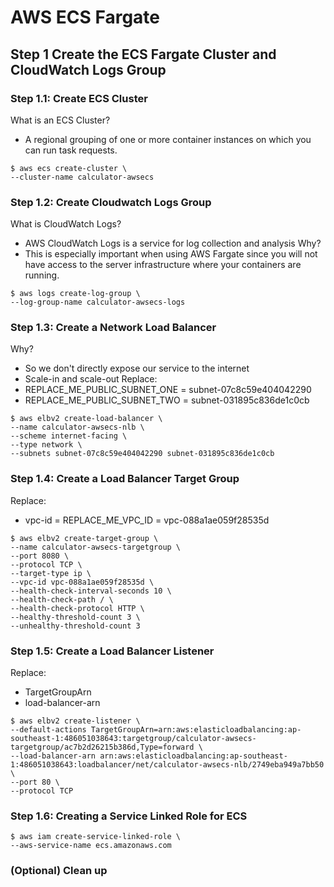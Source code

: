 # AWS ECS Fargate

## Step 1 Create the ECS Fargate Cluster and CloudWatch Logs Group

### Step 1.1: Create ECS Cluster
What is an ECS Cluster?
- A regional grouping of one or more container instances on which you can run task requests.

```
$ aws ecs create-cluster \
--cluster-name calculator-awsecs
```

### Step 1.2: Create Cloudwatch Logs Group
What is CloudWatch Logs?
- AWS CloudWatch Logs is a service for log collection and analysis Why?
- This is especially important when using AWS Fargate since you will not have access to the server infrastructure where your containers are running.

```
$ aws logs create-log-group \
--log-group-name calculator-awsecs-logs
```

### Step 1.3: Create a Network Load Balancer
Why?
- So we don't directly expose our service to the internet
- Scale-in and scale-out Replace:
- REPLACE_ME_PUBLIC_SUBNET_ONE = subnet-07c8c59e404042290
- REPLACE_ME_PUBLIC_SUBNET_TWO = subnet-031895c836de1c0cb

```
$ aws elbv2 create-load-balancer \
--name calculator-awsecs-nlb \
--scheme internet-facing \
--type network \
--subnets subnet-07c8c59e404042290 subnet-031895c836de1c0cb
```

### Step 1.4: Create a Load Balancer Target Group
Replace:
- vpc-id = REPLACE_ME_VPC_ID = vpc-088a1ae059f28535d

```
$ aws elbv2 create-target-group \
--name calculator-awsecs-targetgroup \
--port 8080 \
--protocol TCP \
--target-type ip \
--vpc-id vpc-088a1ae059f28535d \
--health-check-interval-seconds 10 \
--health-check-path / \
--health-check-protocol HTTP \
--healthy-threshold-count 3 \
--unhealthy-threshold-count 3
```

### Step 1.5: Create a Load Balancer Listener
Replace:
- TargetGroupArn
- load-balancer-arn

```
$ aws elbv2 create-listener \
--default-actions TargetGroupArn=arn:aws:elasticloadbalancing:ap-southeast-1:486051038643:targetgroup/calculator-awsecs-targetgroup/ac7b2d26215b386d,Type=forward \
--load-balancer-arn arn:aws:elasticloadbalancing:ap-southeast-1:486051038643:loadbalancer/net/calculator-awsecs-nlb/2749eba949a7bb50 \
--port 80 \
--protocol TCP
```

### Step 1.6: Creating a Service Linked Role for ECS
```
$ aws iam create-service-linked-role \
--aws-service-name ecs.amazonaws.com
```

### (Optional) Clean up
